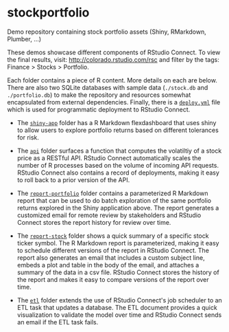 # stockportfolio

Demo repository containing stock portfolio assets (Shiny, RMarkdown, Plumber, ...)

These demos showcase different components of RStudio Connect. To view the final
results, visit: http://colorado.rstudio.com/rsc
and filter by the tags: Finance > Stocks > Portfolio.

Each folder contains a piece of R content. More details on each are below. There are
also two SQLite databases with sample data (`./stock.db` and `./portfolio.db`) to make the repository and resources somewhat encapsulated from external dependencies. Finally, there is a [`deploy.yml`](./deploy.yml) file which is used for programmatic deployment to RStudio Connect. 

- The [`shiny-app`](./shiny-app) folder has a R Markdown flexdashboard that uses
shiny to allow users to explore portfolio returns based on different tolerances
for risk.
  
- The [`api`](./api) folder surfaces a function that computes the volatiltiy of
a stock price as a RESTful API. RStudio Connect automatically scales the number
of R processes based on the volume of incoming API requests. RStudio Connect
also contains a record of deployments, making it easy to roll back to a prior
version of the API.

- The [`report-portfolio`](./report-portfolio) folder contains a parameterized R
Markdown report that can be used to do batch exploration of the same portfolio
returns explored in the Shiny application above. The report generates a
customized email for remote review by stakeholders and RStudio Connect stores
the report history for review over time.

- The [`report-stock`](./report-stock) folder shows a quick summary of a
specific stock ticker symbol. The R Markdown report is parameterized, making it
easy to schedule different versions of the report in RStudio Connect. The report
also generates an email that includes a custom subject line, embeds a plot and
table in the body of the email, and attaches a summary of the data in a csv
file. RStudio Connect stores the history of the report and makes it easy to
compare versions of the report over time.

- The [`etl`](./etl) folder extends the use of RStudio Connect's job scheduler
to an ETL task that updates a database. The ETL document provides a quick
visualization to validate the model over time and RStudio Connect sends an email
if the ETL task fails.
